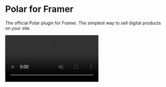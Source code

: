 # Polar for Framer

The official Polar plugin for Framer. The simplest way to sell digital products on your site.

<video src='./polar-for-framer.webm' autoPlay loop muted />